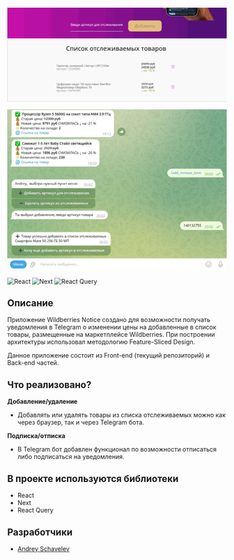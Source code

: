 <p align="center">
      <img src="https://github.com/DreamLife37/Next.js_Project_Wildberries_Notice/blob/main/Wb.gif" width="726">
</p>

<p align="center">
      <img src="https://github.com/DreamLife37/Next.js_Project_Wildberries_Notice/blob/main/WbTelegram.jpg" width="726">
</p>

![React](https://img.shields.io/badge/react-%2320232a.svg?style=for-the-badge&logo=react&logoColor=%2361DAFB)
![Next](https://img.shields.io/badge/next.js-000000?style=for-the-badge&logo=nextdotjs&logoColor=white)
![React Query](https://img.shields.io/badge/React_Query-FF4154?style=for-the-badge&logo=React_Query&logoColor=white)

## Описание

Приложение Wildberries Notice создано для возможности получать уведомления в Telegram о изменении цены на добавленные в список товары, размещенные на маркетплейсе Wildberries. При построении архитектуры использовал методологию Feature-Sliced Design.

Данное приложение состоит из Front-end (текущий репозиторий) и Back-end частей.

## Что реализовано?

**Добавление/удаление**
- Добавлять или удалять товары из списка отслеживаемых можно как через браузер, так и через Telegram бота.

**Подписка/отписка**
- В Telegram бот добавлен функционал по возможности отписаться либо подписаться на уведомления.

## В проекте используются библиотеки
- React
- Next
- React Query

## Разработчики

- [Andrey Schavelev](https://github.com/DreamLife37)

